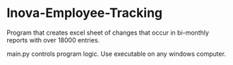 # Inova-Employee-Tracking
Program that creates excel sheet of changes that occur in bi-monthly reports with over 18000 entries. 

main.py controls program logic. Use executable on any windows computer. 
